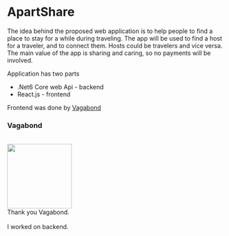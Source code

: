 # ApartShare

The idea behind the proposed web application is to help people to
find a place to stay for a while during traveling. The app will be
used to find a host for a traveler, and to connect them. 
Hosts could be travelers and vice versa. The main value of the app is sharing and caring, 
so no payments will be involved.

<p>Application has two parts</p>

<ul>
  <li>.Net6 Core web Api - backend</li>
  <li> React.js - frontend</li>
</ul>


Frontend was done by <a href="https://github.com/Vagabond169"> Vagabond</a> <br/>
<h3>Vagabond</h3> 
<br/>
<img src="https://avatars.githubusercontent.com/u/74795182?v=4" width="150px"/>
<br/>
Thank you Vagabond.<br/><br/>
I worked on backend.
